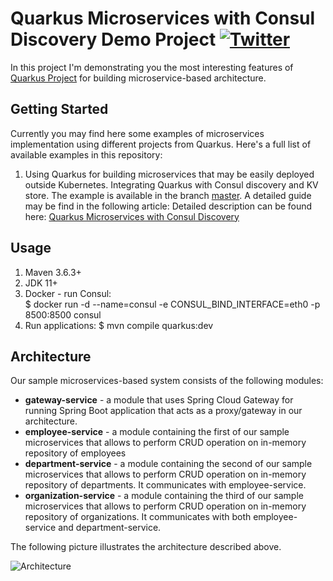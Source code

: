 # Quarkus Microservices with Consul Discovery Demo Project [![Twitter](https://img.shields.io/twitter/follow/piotr_minkowski.svg?style=social&logo=twitter&label=Follow%20Me)](https://twitter.com/piotr_minkowski)

In this project I'm demonstrating you the most interesting features of [Quarkus Project](https://quarkus.io/) for building microservice-based architecture.


## Getting Started 
Currently you may find here some examples of microservices implementation using different projects from Quarkus. Here's a full list of available examples in this repository:
1. Using Quarkus for building microservices that may be easily deployed outside Kubernetes. Integrating Quarkus with Consul discovery and KV store. The example is available in the branch [master](https://github.com/piomin/sample-quarkus-microservices-consul/tree/master). A detailed guide may be find in the following article: Detailed description can be found here: [Quarkus Microservices with Consul Discovery](https://piotrminkowski.com/2020/11/24/quarkus-microservices-with-consul-discovery/)

## Usage
1. Maven 3.6.3+
2. JDK 11+
3. Docker - run Consul:\
$ docker run -d --name=consul -e CONSUL_BIND_INTERFACE=eth0 -p 8500:8500 consul
4. Run applications:
$ mvn compile quarkus:dev

## Architecture
Our sample microservices-based system consists of the following modules:
- **gateway-service** - a module that uses Spring Cloud Gateway for running Spring Boot application that acts as a proxy/gateway in our architecture.
- **employee-service** - a module containing the first of our sample microservices that allows to perform CRUD operation on in-memory repository of employees
- **department-service** - a module containing the second of our sample microservices that allows to perform CRUD operation on in-memory repository of departments. It communicates with employee-service. 
- **organization-service** - a module containing the third of our sample microservices that allows to perform CRUD operation on in-memory repository of organizations. It communicates with both employee-service and department-service.

The following picture illustrates the architecture described above.

<img src="https://i1.wp.com/piotrminkowski.com/wp-content/uploads/2020/11/quarkus-consul-arch.png?w=782&ssl=1" title="Architecture"><br/>